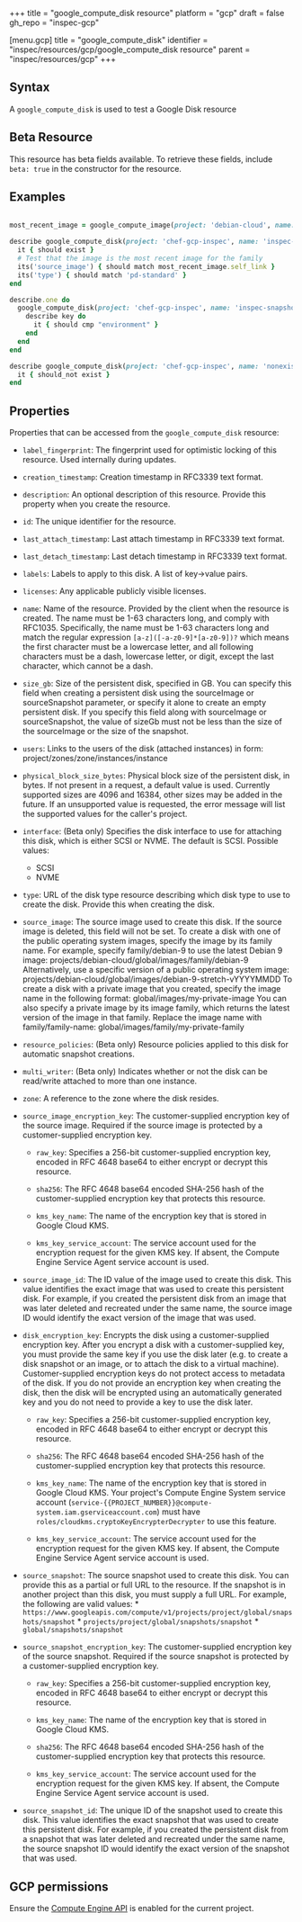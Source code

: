 +++
title = "google_compute_disk resource"
platform = "gcp"
draft = false
gh_repo = "inspec-gcp"

[menu.gcp]
title = "google_compute_disk"
identifier = "inspec/resources/gcp/google_compute_disk resource"
parent = "inspec/resources/gcp"
+++

## Syntax

A `google_compute_disk` is used to test a Google Disk resource


## Beta Resource
This resource has beta fields available. To retrieve these fields, include `beta: true` in the constructor for the resource.

## Examples

```ruby

most_recent_image = google_compute_image(project: 'debian-cloud', name: 'debian-10-buster-v20191014')

describe google_compute_disk(project: 'chef-gcp-inspec', name: 'inspec-snapshot-disk', zone: 'zone') do
  it { should exist }
  # Test that the image is the most recent image for the family
  its('source_image') { should match most_recent_image.self_link }
  its('type') { should match 'pd-standard' }
end

describe.one do
  google_compute_disk(project: 'chef-gcp-inspec', name: 'inspec-snapshot-disk', zone: 'zone').labels.each_pair do |key, value|
    describe key do
      it { should cmp "environment" }
    end
  end
end

describe google_compute_disk(project: 'chef-gcp-inspec', name: 'nonexistent', zone: 'zone') do
  it { should_not exist }
end
```

## Properties

Properties that can be accessed from the `google_compute_disk` resource:


  * `label_fingerprint`: The fingerprint used for optimistic locking of this resource.  Used internally during updates.

  * `creation_timestamp`: Creation timestamp in RFC3339 text format.

  * `description`: An optional description of this resource. Provide this property when you create the resource.

  * `id`: The unique identifier for the resource.

  * `last_attach_timestamp`: Last attach timestamp in RFC3339 text format.

  * `last_detach_timestamp`: Last detach timestamp in RFC3339 text format.

  * `labels`: Labels to apply to this disk.  A list of key->value pairs.

  * `licenses`: Any applicable publicly visible licenses.

  * `name`: Name of the resource. Provided by the client when the resource is created. The name must be 1-63 characters long, and comply with RFC1035. Specifically, the name must be 1-63 characters long and match the regular expression `[a-z]([-a-z0-9]*[a-z0-9])?` which means the first character must be a lowercase letter, and all following characters must be a dash, lowercase letter, or digit, except the last character, which cannot be a dash.

  * `size_gb`: Size of the persistent disk, specified in GB. You can specify this field when creating a persistent disk using the sourceImage or sourceSnapshot parameter, or specify it alone to create an empty persistent disk.  If you specify this field along with sourceImage or sourceSnapshot, the value of sizeGb must not be less than the size of the sourceImage or the size of the snapshot.

  * `users`: Links to the users of the disk (attached instances) in form: project/zones/zone/instances/instance

  * `physical_block_size_bytes`: Physical block size of the persistent disk, in bytes. If not present in a request, a default value is used. Currently supported sizes are 4096 and 16384, other sizes may be added in the future. If an unsupported value is requested, the error message will list the supported values for the caller's project.

  * `interface`: (Beta only) Specifies the disk interface to use for attaching this disk, which is either SCSI or NVME. The default is SCSI.
  Possible values:
    * SCSI
    * NVME

  * `type`: URL of the disk type resource describing which disk type to use to create the disk. Provide this when creating the disk.

  * `source_image`: The source image used to create this disk. If the source image is deleted, this field will not be set.  To create a disk with one of the public operating system images, specify the image by its family name. For example, specify family/debian-9 to use the latest Debian 9 image:  projects/debian-cloud/global/images/family/debian-9  Alternatively, use a specific version of a public operating system image:  projects/debian-cloud/global/images/debian-9-stretch-vYYYYMMDD  To create a disk with a private image that you created, specify the image name in the following format:  global/images/my-private-image  You can also specify a private image by its image family, which returns the latest version of the image in that family. Replace the image name with family/family-name:  global/images/family/my-private-family

  * `resource_policies`: (Beta only) Resource policies applied to this disk for automatic snapshot creations.

  * `multi_writer`: (Beta only) Indicates whether or not the disk can be read/write attached to more than one instance.

  * `zone`: A reference to the zone where the disk resides.

  * `source_image_encryption_key`: The customer-supplied encryption key of the source image. Required if the source image is protected by a customer-supplied encryption key.

    * `raw_key`: Specifies a 256-bit customer-supplied encryption key, encoded in RFC 4648 base64 to either encrypt or decrypt this resource.

    * `sha256`: The RFC 4648 base64 encoded SHA-256 hash of the customer-supplied encryption key that protects this resource.

    * `kms_key_name`: The name of the encryption key that is stored in Google Cloud KMS.

    * `kms_key_service_account`: The service account used for the encryption request for the given KMS key. If absent, the Compute Engine Service Agent service account is used.

  * `source_image_id`: The ID value of the image used to create this disk. This value identifies the exact image that was used to create this persistent disk. For example, if you created the persistent disk from an image that was later deleted and recreated under the same name, the source image ID would identify the exact version of the image that was used.

  * `disk_encryption_key`: Encrypts the disk using a customer-supplied encryption key.  After you encrypt a disk with a customer-supplied key, you must provide the same key if you use the disk later (e.g. to create a disk snapshot or an image, or to attach the disk to a virtual machine).  Customer-supplied encryption keys do not protect access to metadata of the disk.  If you do not provide an encryption key when creating the disk, then the disk will be encrypted using an automatically generated key and you do not need to provide a key to use the disk later.

    * `raw_key`: Specifies a 256-bit customer-supplied encryption key, encoded in RFC 4648 base64 to either encrypt or decrypt this resource.

    * `sha256`: The RFC 4648 base64 encoded SHA-256 hash of the customer-supplied encryption key that protects this resource.

    * `kms_key_name`: The name of the encryption key that is stored in Google Cloud KMS. Your project's Compute Engine System service account (`service-{{PROJECT_NUMBER}}@compute-system.iam.gserviceaccount.com`) must have `roles/cloudkms.cryptoKeyEncrypterDecrypter` to use this feature.

    * `kms_key_service_account`: The service account used for the encryption request for the given KMS key. If absent, the Compute Engine Service Agent service account is used.

  * `source_snapshot`: The source snapshot used to create this disk. You can provide this as a partial or full URL to the resource. If the snapshot is in another project than this disk, you must supply a full URL. For example, the following are valid values:  * `https://www.googleapis.com/compute/v1/projects/project/global/snapshots/snapshot` * `projects/project/global/snapshots/snapshot` * `global/snapshots/snapshot`

  * `source_snapshot_encryption_key`: The customer-supplied encryption key of the source snapshot. Required if the source snapshot is protected by a customer-supplied encryption key.

    * `raw_key`: Specifies a 256-bit customer-supplied encryption key, encoded in RFC 4648 base64 to either encrypt or decrypt this resource.

    * `kms_key_name`: The name of the encryption key that is stored in Google Cloud KMS.

    * `sha256`: The RFC 4648 base64 encoded SHA-256 hash of the customer-supplied encryption key that protects this resource.

    * `kms_key_service_account`: The service account used for the encryption request for the given KMS key.  If absent, the Compute Engine Service Agent service account is used.

  * `source_snapshot_id`: The unique ID of the snapshot used to create this disk. This value identifies the exact snapshot that was used to create this persistent disk. For example, if you created the persistent disk from a snapshot that was later deleted and recreated under the same name, the source snapshot ID would identify the exact version of the snapshot that was used.


## GCP permissions

Ensure the [Compute Engine API](https://console.cloud.google.com/apis/library/compute.googleapis.com/) is enabled for the current project.
